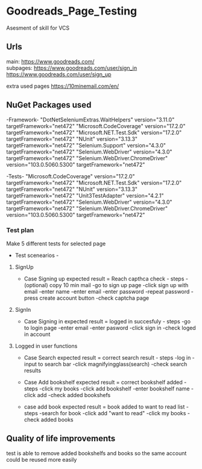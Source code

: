 # Goodreads_Page_Testing

Asesment of skill for VCS

## Urls

main:
https://www.goodreads.com/  
subpages:
https://www.goodreads.com/user/sign_in      
https://www.goodreads.com/user/sign_up

extra used pages
https://10minemail.com/en/

## NuGet Packages used
-Framework-
"DotNetSeleniumExtras.WaitHelpers" version="3.11.0" targetFramework="net472" 
"Microsoft.CodeCoverage" version="17.2.0" targetFramework="net472" 
"Microsoft.NET.Test.Sdk" version="17.2.0" targetFramework="net472" 
"NUnit" version="3.13.3" targetFramework="net472" 
"Selenium.Support" version="4.3.0" targetFramework="net472" 
"Selenium.WebDriver" version="4.3.0" targetFramework="net472" 
"Selenium.WebDriver.ChromeDriver" version="103.0.5060.5300" targetFramework="net472" 

-Tests-
"Microsoft.CodeCoverage" version="17.2.0" targetFramework="net472"
"Microsoft.NET.Test.Sdk" version="17.2.0" targetFramework="net472"
"NUnit" version="3.13.3" targetFramework="net472"
"Unit3TestAdapter" version="4.2.1" targetFramework="net472"
"Selenium.WebDriver" version="4.3.0" targetFramework="net472"
"Selenium.WebDriver.ChromeDriver" version="103.0.5060.5300" targetFramework="net472"


### Test plan
Make 5 different tests for selected page

- Test scenearios - 
1. SignUp
	- Case Signing up		expected result = Reach capthca check
          - steps
          -(optional) copy 10 min mail
          -go to sign up page
          -click sign up with email
          -enter name
          -enter email
          -enter password
          -repeat password
          -press create account button
          -check captcha page

2. SignIn
	- Case Signing in		expected result = logged in succesfuly
          - steps
          -go to login page
          -enter email
          -enter pasword
          -click sign in
          -check loged in account
      
3. Logged in user functions
	- Case Search			expected result = correct search result
          - steps
          -log in
          -input to search bar
          -click magnifyingglass(search)
          -check search results

	- Case Add bookshelf	expected result = correct bookshelf added
          - steps
          -click my books
          -click add bookshelf
          -enter bookshelf name 
          -click add
          -check added bookshefs
    - case add book         expected result = book added to want to read list
          - steps
          -search for book
          -click add "want to read"
          -click my books
          -check added books


## Quality of life improvements 
test is able to remove added bookshelfs and books so the same account could be reused more easily
